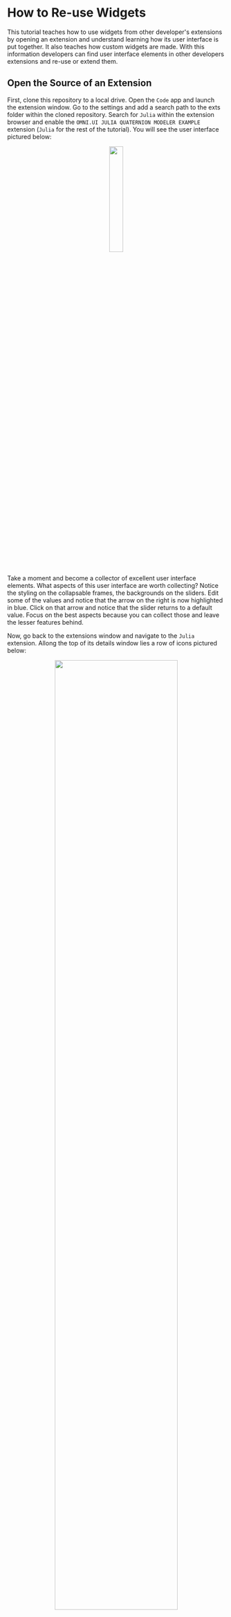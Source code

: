 # How to Re-use Widgets

This tutorial teaches how to use widgets from other developer's extensions by opening an extension and understand learning how its user interface is put together. It also teaches how custom widgets are made. With this information developers can find user interface elements in other developers extensions and re-use or extend them.

## Open the Source of an Extension

First, clone this repository to a local drive. Open the `Code` app and launch the extension window. Go to the settings and add a search path to the exts folder within the cloned repository. Search for `Julia` within the extension browser and enable the `OMNI.UI JULIA QUATERNION MODELER EXAMPLE` extension (`Julia` for the rest of the tutorial). You will see the user interface pictured below:

<p align="center">
        <img src="Images/JuliaUI.png" width=25%>
<p>

Take a moment and become a collector of excellent user interface elements. What aspects of this user interface are worth collecting? Notice the styling on the collapsable frames, the backgrounds on the sliders. Edit some of the values and notice that the arrow on the right is now highlighted in blue. Click on that arrow and notice that the slider returns to a default value. Focus on the best aspects because you can collect those and leave the lesser features behind.

Now, go back to the extensions window and navigate to the `Julia` extension. Allong the top of its details window lies a row of icons pictured below:

<p align="center">
        <img src="Images/VisualStudioIcon.png" width=75%>
<p>

Click on the `Visual Studio` icon to open the extension's source in visual studio. This is a great way to access extension source code and learn how they were written.

## Find `extension.py`

Open the Visual Studio window that just opened and the folder structure in the image below will now be visible:

<p align="center">
        <img src="Images/FolderStructure.png" width=35%>
<p>

Click on `omni\example\ui_julia_modeler` to expand it and see the files in that folder as shown below:

<p align="center">
        <img src="Images/DevFiles.png" width=35%>
<p>

The file named `extensin.py` is a great place to start. It is the file that builds the extension itself. Look for the `on_startup`. This function runs when the extension first starts and is where the UI should be built. It has been included below:

```python
    def on_startup(self):
        # The ability to show the window if the system requires it. We use it
        # in QuickLayout.
        ui.Workspace.set_show_window_fn(JuliaModelerExtension.WINDOW_NAME, partial(self.show_window, None))

        # Add the new menu
        editor_menu = omni.kit.ui.get_editor_menu()
        if editor_menu:
            self._menu = editor_menu.add_item(
                JuliaModelerExtension.MENU_PATH, self.show_window, toggle=True, value=True
            )

        # Show the window. It will call `self.show_window`
        ui.Workspace.show_window(JuliaModelerExtension.WINDOW_NAME)
```

This function does a few steps that are common for a window-based extension. Not all extensions will be written in exactly this way, but these are best practices and are good things to look for.

1. It registers a `show` function with the application.
2. It adds the extension to the application menu.
3. It requests that the window be shown using the `show` function registered before.

What is the function that has been registered to show the `Julia` extension window? It is `self.show_window`. Scroll down until you find it in `extension.py`. It has been included below for convenience:

```python
    def show_window(self, menu, value):
        if value:
            self._window = JuliaModelerWindow(
                JuliaModelerExtension.WINDOW_NAME, width=WIN_WIDTH, height=WIN_HEIGHT)
            self._window.set_visibility_changed_fn(self._visiblity_changed_fn)
        elif self._window:
            self._window.visible = False
```

In this function `value` is a boolean that is `True` if the window should be shown and `False` if the window should be hidden. Take a look at the code block that will run if `value` is `True` and you will see that `self._window` is set equal to a class constructor.

To find out where this class originates, hold the `ctrl` button and click on `JuliaModelerWindow` in the third line of the function. This will navigate to that symbol's definition. In this case it opens the `window.py` file and takes the cursor to definition of the `JuliaModelerWindow` class. The next section explores this class and how the window is built.

## Explore `JuliaModelerWindow`

The `show_window` function in the previous section called the constructor from the `JuliaModelerExtension` class. The constructor in python is the `__init__` function and is copied below:

```python
    def __init__(self, title: str, delegate=None, **kwargs):
        self.__label_width = ATTR_LABEL_WIDTH

        super().__init__(title, **kwargs)

        # Apply the style to all the widgets of this window
        self.frame.style = julia_modeler_style
        # Set the function that is called to build widgets when the window is
        # visible
        self.frame.set_build_fn(self._build_fn)
```

The first line calls `super().__init__` and has to do with inheritance, a topic that will be covered later in this tutorial. For now, it is enough to know that this does not build the user interface. The second line sets the window style, which is useful information, but is the topic of another tutorial. These styles are contained in `style.py` for the curious. Finally, the function registers `self._build_fn` as the frame's build function. This is the function of interest, so hold ctrl and click on `self._build_fn` which has been reproduced below:

```python
    def _build_fn(self):
        """
        The method that is called to build all the UI once the window is
        visible.
        """
        with ui.ScrollingFrame(name="window_bg",
                               horizontal_scrollbar_policy=ui.ScrollBarPolicy.SCROLLBAR_ALWAYS_OFF):
            with ui.VStack(height=0):
                self._build_title()
                self._build_calculations()
                self._build_parameters()
                self._build_light_1()
                self._build_scene()
```

This function builds an outer scrolling frame, a vertical stack, and then builds a few sections to add to that stack. Each of these methods has useful information worth taking a look at, but this totorial will focus on `_build_parameters` so navigate to it using ctrl+click. As usual, it is duplicated below:

```python
    def _build_parameters(self):
        """Build the widgets of the "Parameters" group"""
        with ui.CollapsableFrame("Parameters".upper(), name="group",
                                 build_header_fn=self._build_collapsable_header):
            with ui.VStack(height=0, spacing=SPACING):
                ui.Spacer(height=6)

                CustomSliderWidget(min=-2, max=2, display_range=True,
                                   label="Iterations", default_val=0.75)

                CustomSliderWidget(min=0, max=2, display_range=True,
                                   label="i", default_val=0.65)

                CustomSliderWidget(min=0, max=2, display_range=True,
                                   label="j", default_val=0.25)

                CustomSliderWidget(min=0, max=2, display_range=True,
                                   label="k", default_val=0.55)

                CustomSliderWidget(min=0, max=3.14, display_range=True,
                                   label="Theta", default_val=1.25)
```

Here is a collapsable frame, a vertical stack, and then instead of the common horizontal stacks with combinations of labels and controls there is a list of custom controls. In fact, scrolling up and down the class to look at the build functions reveals a variety of custom controls. These custom control are what gives the user interface a variety of controls, all with a consistent look and feel and all with the same functionality to restore a defaut value. In fact, the constructor for each `CustomSliderWidget` above sets a default value for its respective widget. In the folder structure are a few files that look like they contain custom widgets, Namely:

* `custom_base_widget.py`
* `custom_bool_widget.py`
* `custom_color_widget.py`
* `custom_combobox_widget.py`
* `custom_multifield_widget.py`
* `custom_path_widget.py`
* `custom_radio_widget.py`
* `custom_slider_widget.py`

The word base in the first of these is important. It hints at inheritance, and what it probably means is that the other widgets all `inherit` from `custom_base_widget`. To know for sure open one of the widgets such as `custom_slider_widget` and take a look at its class declaration:

```python
    class CustomSliderWidget(CustomBaseWidget):
```

There, in parenthesis is `CustomBaseWidget`, confirming the suspicion that this is a hierarchical class structure with the specific widgets inheriting from `CustomBaseWidget`. For those unfamiliar with inheritance, a quick explanation is in order.

## Inheritance

In python (and other programming languages) it is possible to group classes together if they have some things in common but are different in other ways and this is called inheritance. With inheritance, a base class is made containing everything in common, and sub-classes are made that contain the specific elements of each object. 2D Shapes are a classic example.

<p align="center">
        <img src="Images/Shape.svg" width=35%>
<p>

In this case all shapes have a background color, you can get their area, and you can get their perimiter. Circles, however have a radius where rectangles have a length and a width. When you use inheritance, the common code can be in a single location in the base class where the sub-classes contain the specific code. The next step is to look at `CustomBaseWidget` to see what all of the custom widgets have in common. Either navigate to custom_base_widget.py or ctrl+click on `CustomBaseWidget` in any of the sub-classes.

## Explore `custom_base_widget.py`

The developer who wrote this extension has a consistent style, so you should see a lot in common between this class and `JuliaModelerWindow` class. It starts with `__init__` and `destroy` functions and further down has a few `_build` functions: `_build_head`, `_build_body`, `_build_tail`, and `_build_fn`. The `_build_fn` function is called from the constructor and in turn calls each of the other build functions. From this it would seem that each of the custom controls has a head, body and tail and if we look at the controls in the UI this makes sense as illustrated below:

<p align="center">
        <img src="Images/HeadBodyTail.png" width=35%>
<p>

The first highlighted column is the head, the second is the content and the third is the tail. `_build_head` is as follows:

```python
    def _build_head(self):
        """Build the left-most piece of the widget line (label in this case)"""
        ui.Label(
            self.__attr_label,
            name="attribute_name",
            width=ATTR_LABEL_WIDTH
        )
```

It has a single label that displays the text passed into the widget's constructor. This makes sense when looking at the UI, each control has a label and they are all aligned. 

`_build_body` is as follows:

```python
    def _build_body(self):
        """Build the custom part of the widget. Most custom widgets will
        override this method, as it is where the meat of the custom widget is.
        """
        ui.Spacer()
```

In the comments it says that most widgets will override this method. This has to do with the inheritance mentioned before. Just like with `GetArea` in the shape class, each shape has an area, but that area is calculated differently. In this situation, the function is placed in the base class but each sub-class implements that function in its own way. In this case `_build_body` is essentially empty, and if you look at each custom widget sub-class, they each have their own `_build_body` function that runs in place of the one in `CustomBaseWidget`.

Finally, the `_build_tail` function contains the following code:

```python
    def _build_tail(self):
        """Build the right-most piece of the widget line. In this case,
        we have a Revert Arrow button at the end of each widget line.
        """
        with ui.HStack(width=0):
            ui.Spacer(width=5)
            with ui.VStack(height=0):
                ui.Spacer(height=3)
                self.revert_img = ui.Image(
                    name="revert_arrow",
                    fill_policy=ui.FillPolicy.PRESERVE_ASPECT_FIT,
                    width=12,
                    height=13,
                    enabled=False,
                )
            ui.Spacer(width=5)

        # call back for revert_img click, to restore the default value
        self.revert_img.set_mouse_pressed_fn(
            lambda x, y, b, m: self._restore_default())
```

This function draws the reverse arrow that lets a user revert a control to a default value and is the same for every custom control. In this way the author of this extension has ensured that all of the custom widgets are well aligned, have a consistent look and feel and don't have the same code repeated in each class. They each implmenet their own body, but other than that are the same.

The next section will show how the widget body is implmeneted in the `CustomSliderWidget` class.

## Explore `custom_slider_widget.py`

To view the `CustomSliderWidget` class open `custom_slider_widget.py` and take a look at the `build_body` function which contains the following code:

```python
def _build_body(self):
        """Main meat of the widget.  Draw the Slider, display range text, Field,
        and set up callbacks to keep them updated.
        """
        with ui.HStack(spacing=0):
            # the user provided a list of default values
            with ui.VStack(spacing=3, width=ui.Fraction(3)):
                with ui.ZStack():
                    # Put texture image here, with rounded corners, then make slider
                    # bg be fully transparent, and fg be gray and partially transparent
                    with ui.Frame(width=SLIDER_WIDTH, height=FIELD_HEIGHT,
                                  horizontal_clipping=True):
                        # Spacing is negative because "tileable" texture wasn't
                        # perfectly tileable, so that adds some overlap to line up better.
                        with ui.HStack(spacing=-12):
                            for i in range(50):  # tiling the texture
                                ui.Image(name=TEXTURE_NAME,
                                         fill_policy=ui.FillPolicy.PRESERVE_ASPECT_CROP,
                                         width=50,)

                    slider_cls = (
                        ui.FloatSlider if self.__num_type == "float" else ui.IntSlider
                    )
                    self.__slider = slider_cls(
                        height=FIELD_HEIGHT,
                        min=self.__min, max=self.__max, name="attr_slider"
                    )

                if self.__display_range:
                    self._build_display_range()

            with ui.VStack(width=ui.Fraction(1)):
                model = self.__slider.model
                model.set_value(self.__default_val)
                field_cls = (
                    ui.FloatField if self.__num_type == "float" else ui.IntField
                )

                # Note: This is a hack to allow for text to fill the Field space more, as there was a bug
                # with Field padding.  It is fixed, and will be available in the next release of Kit.
                with ui.ZStack():
                    # height=FIELD_HEIGHT-1 to account for the border, so the field isn't
                    # slightly taller than the slider
                    ui.Rectangle(
                        style_type_name_override="Field",
                        name="attr_field",
                        height=FIELD_HEIGHT - 1
                    )
                    with ui.HStack(height=0):
                        ui.Spacer(width=2)
                        self.__numberfield = field_cls(
                            model,
                            height=0,
                            style={
                                "background_color": cl.transparent,
                                "border_color": cl.transparent,
                                "padding": 4,
                                "font_size": fl.field_text_font_size,
                            },
                        )
                if self.__display_range:
                    ui.Spacer()
```

This function is significantly longer than others in this tutorial and could be overwhelming at first glance. This is the perfect situation to take advantage of code folding. If you hover over the blank column between the line numbers and the code window inside visual studio, downward carrats will appear next to code blocks. Click on the carrats next to the two vertical stacks to collapse those blocks of code and make the function easier to navigate.

<p align="center">
        <img src="Images/FoldedCode.png" width=75%>
<p>

Now it's clear that this function creates an outer horizontal stack which contains two vertical stacks. If you dig deeper you will find that the first vertical stack contains a float slider with an interesting background. The second vertical stack contains a number field which displays the number set by the float slider.

## Reusing UI code

By exploring extensions in this manner, developers can get a head start creating their own user interfaces. This can range from copying and pasting controls from other extensions, to creating new sub-classes on tip of existing base classes, to simply reading and understanding the code written by others to learn from it. Hopefully this tutorial has given you a few tips and tricks as you navigate code written by others.

## Conclusions

This tutorial has explained how to navigate the file and logical structure of a typical Omniverse extension. In addition it has explained how custom widgets work, even when they are part of a hieararchical inheritance structure.